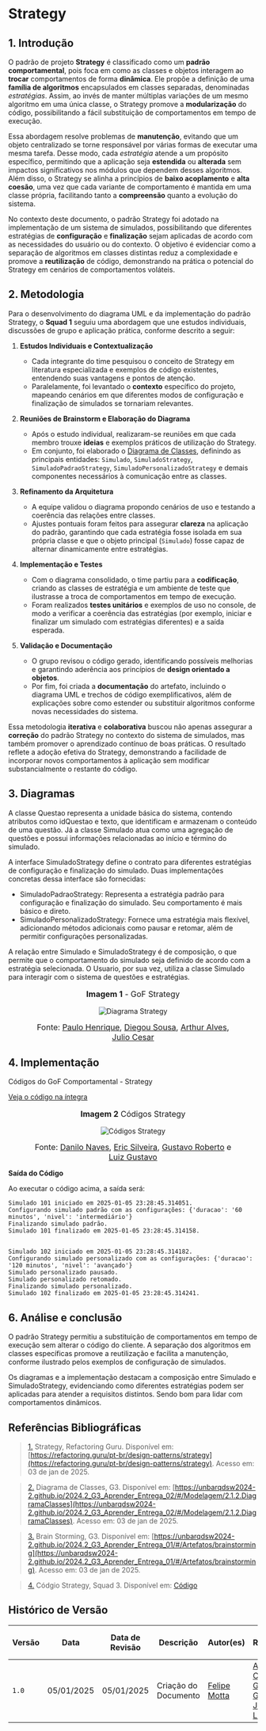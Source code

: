 # **Strategy**

## **1. Introdução**

O padrão de projeto **Strategy** é classificado como um **padrão comportamental**, pois foca em como as classes e objetos interagem ao **trocar** comportamentos de forma **dinâmica**. Ele propõe a definição de uma **família de algoritmos** encapsulados em classes separadas, denominadas *estratégias*. Assim, ao invés de manter múltiplas variações de um mesmo algoritmo em uma única classe, o Strategy promove a **modularização** do código, possibilitando a fácil substituição de comportamentos em tempo de execução.

Essa abordagem resolve problemas de **manutenção**, evitando que um objeto centralizado se torne responsável por várias formas de executar uma mesma tarefa. Desse modo, cada *estratégia* atende a um propósito específico, permitindo que a aplicação seja **estendida** ou **alterada** sem impactos significativos nos módulos que dependem desses algoritmos. Além disso, o Strategy se alinha a princípios de **baixo acoplamento** e **alta coesão**, uma vez que cada variante de comportamento é mantida em uma classe própria, facilitando tanto a **compreensão** quanto a evolução do sistema.

No contexto deste documento, o padrão Strategy foi adotado na implementação de um sistema de simulados, possibilitando que diferentes estratégias de **configuração** e **finalização** sejam aplicadas de acordo com as necessidades do usuário ou do contexto. O objetivo é evidenciar como a separação de algoritmos em classes distintas reduz a complexidade e promove a **reutilização** de código, demonstrando na prática o potencial do Strategy em cenários de comportamentos voláteis.


## **2. Metodologia**

Para o desenvolvimento do diagrama UML e da implementação do padrão Strategy, o **Squad 1** seguiu uma abordagem que une estudos individuais, discussões de grupo e aplicação prática, conforme descrito a seguir:

1. **Estudos Individuais e Contextualização**  
   - Cada integrante do time pesquisou o conceito de Strategy em literatura especializada e exemplos de código existentes, entendendo suas vantagens e pontos de atenção.  
   - Paralelamente, foi levantado o **contexto** específico do projeto, mapeando cenários em que diferentes modos de configuração e finalização de simulados se tornariam relevantes.

2. **Reuniões de Brainstorm e Elaboração do Diagrama**  
   - Após o estudo individual, realizaram-se reuniões em que cada membro trouxe **ideias** e exemplos práticos de utilização do Strategy.  
   - Em conjunto, foi elaborado o [Diagrama de Classes](https://unbarqdsw2024-2.github.io/2024.2_G3_Aprender_Entrega_02/#/Modelagem/2.1.2.DiagramaClasses), definindo as principais entidades: `Simulado`, `SimuladoStrategy`, `SimuladoPadraoStrategy`, `SimuladoPersonalizadoStrategy` e demais componentes necessários à comunicação entre as classes.

3. **Refinamento da Arquitetura**  
   - A equipe validou o diagrama propondo cenários de uso e testando a coerência das relações entre classes.  
   - Ajustes pontuais foram feitos para assegurar **clareza** na aplicação do padrão, garantindo que cada estratégia fosse isolada em sua própria classe e que o objeto principal (`Simulado`) fosse capaz de alternar dinamicamente entre estratégias.

4. **Implementação e Testes**  
   - Com o diagrama consolidado, o time partiu para a **codificação**, criando as classes de estratégia e um ambiente de teste que ilustrasse a troca de comportamentos em tempo de execução.  
   - Foram realizados **testes unitários** e exemplos de uso no console, de modo a verificar a coerência das estratégias (por exemplo, iniciar e finalizar um simulado com estratégias diferentes) e a saída esperada.

5. **Validação e Documentação**  
   - O grupo revisou o código gerado, identificando possíveis melhorias e garantindo aderência aos princípios de **design orientado a objetos**.  
   - Por fim, foi criada a **documentação** do artefato, incluindo o diagrama UML e trechos de código exemplificativos, além de explicações sobre como estender ou substituir algoritmos conforme novas necessidades do sistema.

Essa metodologia **iterativa** e **colaborativa** buscou não apenas assegurar a **correção** do padrão Strategy no contexto do sistema de simulados, mas também promover o aprendizado contínuo de boas práticas. O resultado reflete a adoção efetiva do Strategy, demonstrando a facilidade de incorporar novos comportamentos à aplicação sem modificar substancialmente o restante do código.

## **3. Diagramas**

A classe Questao representa a unidade básica do sistema, contendo atributos como idQuestao e texto, que identificam e armazenam o conteúdo de uma questão. Já a classe Simulado atua como uma agregação de questões e possui informações relacionadas ao início e término do simulado.

A interface SimuladoStrategy define o contrato para diferentes estratégias de configuração e finalização do simulado. Duas implementações concretas dessa interface são fornecidas:

* SimuladoPadraoStrategy: Representa a estratégia padrão para configuração e finalização do simulado. Seu comportamento é mais básico e direto.
* SimuladoPersonalizadoStrategy: Fornece uma estratégia mais flexível, adicionando métodos adicionais como pausar e retomar, além de permitir configurações personalizadas.

A relação entre Simulado e SimuladoStrategy é de composição, o que permite que o comportamento do simulado seja definido de acordo com a estratégia selecionada. O Usuario, por sua vez, utiliza a classe Simulado para interagir com o sistema de questões e estratégias.

<center>

<figure markdown>
<font size="3"><p style="text-align: center"><b>Imagem 1</b> - GoF Strategy</p></font>

![Diagrama Strategy](../assets/GoFStrategyDiagram.jpg)

<font size="3"><p style="text-align: center">Fonte: [Paulo Henrique](https://github.com/paulomh), [Diegou Sousa](https://github.com/DiegoSousaLeite), [Arthur Alves](https://github.com/arthrok), [Julio Cesar](https://github.com/julio-dourado)</p></font>

</figure>

</center>

## **4. Implementação**

Códigos do GoF Comportamental - Strategy

[Veja o código na íntegra](https://github.com/UnBArqDsw2024-2/2024.2_G3_Aprender_Entrega_03/blob/main/src/comportamentais/simulado-strategy.py)

<center>

<figure markdown>
<font size="3"><p style="text-align: center"><b>Imagem 2</b> Códigos Strategy</p></font>

![Códigos Strategy](../assets/GoFStrategyCodigo.jpg)

<font size="3"><p style="text-align: center">Fonte: [Danilo Naves](https://github.com/DaniloNavesS), [Eric Silveira](https://github.com/ericbky), [Gustavo Roberto](https://github.com/gusrberto) e [Luiz Gustavo](https://github.com/LuizGust4vo)</p></font>

</figure>

</center>

**Saída do Código**

Ao executar o código acima, a saída será:

```
Simulado 101 iniciado em 2025-01-05 23:28:45.314051.
Configurando simulado padrão com as configurações: {'duracao': '60 minutos', 'nivel': 'intermediário'}
Finalizando simulado padrão.
Simulado 101 finalizado em 2025-01-05 23:28:45.314158.


Simulado 102 iniciado em 2025-01-05 23:28:45.314182.
Configurando simulado personalizado com as configurações: {'duracao': '120 minutos', 'nivel': 'avançado'}
Simulado personalizado pausado.
Simulado personalizado retomado.
Finalizando simulado personalizado.
Simulado 102 finalizado em 2025-01-05 23:28:45.314241.
```

## **6. Análise e conclusão**

O padrão Strategy permitiu a substituição de comportamentos em tempo de execução sem alterar o código do cliente. A separação dos algoritmos em classes específicas promove a reutilização e facilita a manutenção, conforme ilustrado pelos exemplos de configuração de simulados.

Os diagramas e a implementação destacam a composição entre Simulado e SimuladoStrategy, evidenciando como diferentes estratégias podem ser aplicadas para atender a requisitos distintos. Sendo bom para lidar com comportamentos dinâmicos.

## **Referências Bibliográficas**

> <a id="REF1" href="#anchor_1">1.</a> Strategy, Refactoring Guru. Disponível em: [https://refactoring.guru/pt-br/design-patterns/strategy](https://refactoring.guru/pt-br/design-patterns/strategy). Acesso em: 03 de jan de 2025.

> <a id="REF2" href="#anchor_2">2.</a> Diagrama de Classes, G3. Disponível em: [https://unbarqdsw2024-2.github.io/2024.2_G3_Aprender_Entrega_02/#/Modelagem/2.1.2.DiagramaClasses](https://unbarqdsw2024-2.github.io/2024.2_G3_Aprender_Entrega_02/#/Modelagem/2.1.2.DiagramaClasses). Acesso em: 03 de jan de 2025.

> <a id="REF3" href="#anchor_3">3.</a> Brain Storming, G3. Disponível em: [https://unbarqdsw2024-2.github.io/2024.2_G3_Aprender_Entrega_01/#/Artefatos/brainstorming](https://unbarqdsw2024-2.github.io/2024.2_G3_Aprender_Entrega_01/#/Artefatos/brainstorming). Acesso em: 03 de jan de 2025.

> <a id="REF4" href="#anchor_4">4.</a> Códgio Strategy, Squad 3. Disponível em: [Código](https://github.com/UnBArqDsw2024-2/2024.2_G3_Aprender_Entrega_03/blob/main/src/comportamentais/simulado-strategy.py)

## **Histórico de Versão**

| Versão | Data       | Data de Revisão          | Descrição            | Autor(es)                       | Revisor(es)                       | Detalhes da revisão        |
| ------ | ---------- | ------------------------ | -------------------- | ------------------------------- | --------------------------------- | -------------------------- |
| `1.0`| 05/01/2025 | 05/01/2025 | Criação do Documento | [Felipe Motta](https://github.com/M0tt1nh4) | [Ana Carolina](https://github.com/CarolCoCe), [Giovanni Giampauli](https://github.com/giovanniacg), [João Artur Leles](https://github.com/joao-artl) | - |

